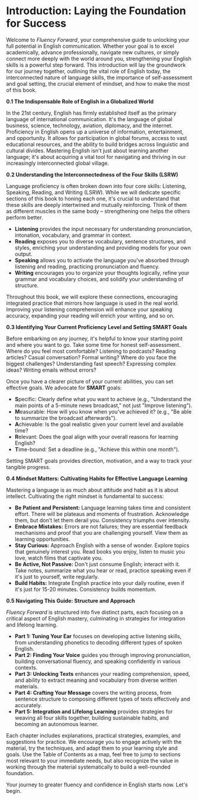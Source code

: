 # Introduction: Laying the Foundation for Success

Welcome to *Fluency Forward*, your comprehensive guide to unlocking your full potential in English communication. Whether your goal is to excel academically, advance professionally, navigate new cultures, or simply connect more deeply with the world around you, strengthening your English skills is a powerful step forward. This introduction will lay the groundwork for our journey together, outlining the vital role of English today, the interconnected nature of language skills, the importance of self-assessment and goal setting, the crucial element of mindset, and how to make the most of this book.

**0.1 The Indispensable Role of English in a Globalized World**

In the 21st century, English has firmly established itself as the primary language of international communication. It's the language of global business, science, technology, aviation, diplomacy, and the internet. Proficiency in English opens up a universe of information, entertainment, and opportunity. It allows for participation in global forums, access to vast educational resources, and the ability to build bridges across linguistic and cultural divides. Mastering English isn't just about learning another language; it's about acquiring a vital tool for navigating and thriving in our increasingly interconnected global village.

**0.2 Understanding the Interconnectedness of the Four Skills (LSRW)**

Language proficiency is often broken down into four core skills: Listening, Speaking, Reading, and Writing (LSRW). While we will dedicate specific sections of this book to honing each one, it's crucial to understand that these skills are deeply intertwined and mutually reinforcing. Think of them as different muscles in the same body – strengthening one helps the others perform better.

*   **Listening** provides the input necessary for understanding pronunciation, intonation, vocabulary, and grammar in context.
*   **Reading** exposes you to diverse vocabulary, sentence structures, and styles, enriching your understanding and providing models for your own output.
*   **Speaking** allows you to activate the language you've absorbed through listening and reading, practicing pronunciation and fluency.
*   **Writing** encourages you to organize your thoughts logically, refine your grammar and vocabulary choices, and solidify your understanding of structure.

Throughout this book, we will explore these connections, encouraging integrated practice that mirrors how language is used in the real world. Improving your listening comprehension will enhance your speaking accuracy, expanding your reading will enrich your writing, and so on.

**0.3 Identifying Your Current Proficiency Level and Setting SMART Goals**

Before embarking on any journey, it's helpful to know your starting point and where you want to go. Take some time for honest self-assessment. Where do you feel most comfortable? Listening to podcasts? Reading articles? Casual conversation? Formal writing? Where do you face the biggest challenges? Understanding fast speech? Expressing complex ideas? Writing emails without errors?

Once you have a clearer picture of your current abilities, you can set effective goals. We advocate for **SMART** goals:
*   **S**pecific: Clearly define what you want to achieve (e.g., "Understand the main points of a 5-minute news broadcast," not just "Improve listening").
*   **M**easurable: How will you know when you've achieved it? (e.g., "Be able to summarize the broadcast afterwards").
*   **A**chievable: Is the goal realistic given your current level and available time?
*   **R**elevant: Does the goal align with your overall reasons for learning English?
*   **T**ime-bound: Set a deadline (e.g., "Achieve this within one month").

Setting SMART goals provides direction, motivation, and a way to track your tangible progress.

**0.4 Mindset Matters: Cultivating Habits for Effective Language Learning**

Mastering a language is as much about attitude and habit as it is about intellect. Cultivating the right mindset is fundamental to success:
*   **Be Patient and Persistent:** Language learning takes time and consistent effort. There will be plateaus and moments of frustration. Acknowledge them, but don't let them derail you. Consistency triumphs over intensity.
*   **Embrace Mistakes:** Errors are not failures; they are essential feedback mechanisms and proof that you are challenging yourself. View them as learning opportunities.
*   **Stay Curious:** Approach English with a sense of wonder. Explore topics that genuinely interest you. Read books you enjoy, listen to music you love, watch films that captivate you.
*   **Be Active, Not Passive:** Don't just consume English; interact with it. Take notes, summarize what you hear or read, practice speaking even if it's just to yourself, write regularly.
*   **Build Habits:** Integrate English practice into your daily routine, even if it's just for 15-20 minutes. Consistency builds momentum.

**0.5 Navigating This Guide: Structure and Approach**

*Fluency Forward* is structured into five distinct parts, each focusing on a critical aspect of English mastery, culminating in strategies for integration and lifelong learning.

*   **Part 1: Tuning Your Ear** focuses on developing active listening skills, from understanding phonetics to decoding different types of spoken English.
*   **Part 2: Finding Your Voice** guides you through improving pronunciation, building conversational fluency, and speaking confidently in various contexts.
*   **Part 3: Unlocking Texts** enhances your reading comprehension, speed, and ability to extract meaning and vocabulary from diverse written materials.
*   **Part 4: Crafting Your Message** covers the writing process, from sentence structure to composing different types of texts effectively and accurately.
*   **Part 5: Integration and Lifelong Learning** provides strategies for weaving all four skills together, building sustainable habits, and becoming an autonomous learner.

Each chapter includes explanations, practical strategies, examples, and suggestions for practice. We encourage you to engage actively with the material, try the techniques, and adapt them to your learning style and goals. Use the Table of Contents as a map, feel free to jump to sections most relevant to your immediate needs, but also recognize the value in working through the material systematically to build a well-rounded foundation.

Your journey to greater fluency and confidence in English starts now. Let's begin. 